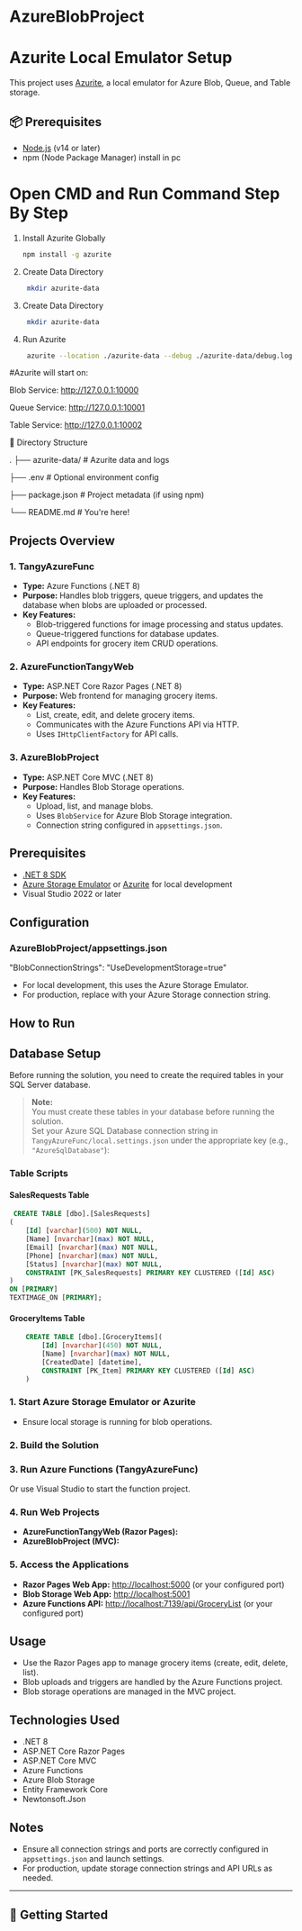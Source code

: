 # AzureBlobProject

# Azurite Local Emulator Setup

This project uses [Azurite](https://github.com/Azure/Azurite), a local emulator for Azure Blob, Queue, and Table storage.

## 📦 Prerequisites

- [Node.js](https://nodejs.org/) (v14 or later)
- npm (Node Package Manager) install in pc

# Open CMD and Run Command Step By Step
1. Install Azurite Globally

    ```bash
    npm install -g azurite
    ```

3. Create Data Directory

   ```bash
    mkdir azurite-data
   ```
   
5. Create Data Directory

   ```bash
    mkdir azurite-data
   ```
  
7. Run Azurite

   ```bash
    azurite --location ./azurite-data --debug ./azurite-data/debug.log --skipApiVersionCheck
   ```
  
#Azurite will start on:

Blob Service: http://127.0.0.1:10000

Queue Service: http://127.0.0.1:10001

Table Service: http://127.0.0.1:10002

📂 Directory Structure

.
├── azurite-data/        # Azurite data and logs

├── .env                 # Optional environment config

├── package.json         # Project metadata (if using npm)

└── README.md            # You're here!


## Projects Overview

### 1. TangyAzureFunc
- **Type:** Azure Functions (.NET 8)
- **Purpose:** Handles blob triggers, queue triggers, and updates the database when blobs are uploaded or processed.
- **Key Features:**
  - Blob-triggered functions for image processing and status updates.
  - Queue-triggered functions for database updates.
  - API endpoints for grocery item CRUD operations.

### 2. AzureFunctionTangyWeb
- **Type:** ASP.NET Core Razor Pages (.NET 8)
- **Purpose:** Web frontend for managing grocery items.
- **Key Features:**
  - List, create, edit, and delete grocery items.
  - Communicates with the Azure Functions API via HTTP.
  - Uses `IHttpClientFactory` for API calls.

### 3. AzureBlobProject
- **Type:** ASP.NET Core MVC (.NET 8)
- **Purpose:** Handles Blob Storage operations.
- **Key Features:**
  - Upload, list, and manage blobs.
  - Uses `BlobService` for Azure Blob Storage integration.
  - Connection string configured in `appsettings.json`.

## Prerequisites

- [.NET 8 SDK](https://dotnet.microsoft.com/download/dotnet/8.0)
- [Azure Storage Emulator](https://learn.microsoft.com/en-us/azure/storage/common/storage-use-emulator) or [Azurite](https://github.com/Azure/Azurite) for local development
- Visual Studio 2022 or later

## Configuration
### AzureBlobProject/appsettings.json
"BlobConnectionStrings": "UseDevelopmentStorage=true"
- For local development, this uses the Azure Storage Emulator.
- For production, replace with your Azure Storage connection string.

## How to Run

## Database Setup

Before running the solution, you need to create the required tables in your SQL Server database.

> **Note:**  
> You must create these tables in your database before running the solution.  
> Set your Azure SQL Database connection string in `TangyAzureFunc/local.settings.json` under the appropriate key (e.g., `"AzureSqlDatabase"`):

### Table Scripts
#### SalesRequests Table
```sql
 CREATE TABLE [dbo].[SalesRequests]
(
    [Id] [varchar](500) NOT NULL,
    [Name] [nvarchar](max) NOT NULL,
    [Email] [nvarchar](max) NOT NULL,
    [Phone] [nvarchar](max) NOT NULL,
    [Status] [nvarchar](max) NOT NULL,
    CONSTRAINT [PK_SalesRequests] PRIMARY KEY CLUSTERED ([Id] ASC)
)
ON [PRIMARY] 
TEXTIMAGE_ON [PRIMARY];
```
#### GroceryItems Table
```sql
    CREATE TABLE [dbo].[GroceryItems](
        [Id] [nvarchar](450) NOT NULL,
        [Name] [nvarchar](max) NOT NULL,
        [CreatedDate] [datetime],
        CONSTRAINT [PK_Item] PRIMARY KEY CLUSTERED ([Id] ASC)
    )
```
### 1. Start Azure Storage Emulator or Azurite
- Ensure local storage is running for blob operations.

### 2. Build the Solution
### 3. Run Azure Functions (TangyAzureFunc)
Or use Visual Studio to start the function project.

### 4. Run Web Projects
- **AzureFunctionTangyWeb (Razor Pages):**
- **AzureBlobProject (MVC):**


### 5. Access the Applications
- **Razor Pages Web App:** [http://localhost:5000](http://localhost:5000) (or your configured port)
- **Blob Storage Web App:** [http://localhost:5001](http://localhost:5001)
- **Azure Functions API:** [http://localhost:7139/api/GroceryList](http://localhost:7139/api/GroceryList) (or your configured port)

## Usage

- Use the Razor Pages app to manage grocery items (create, edit, delete, list).
- Blob uploads and triggers are handled by the Azure Functions project.
- Blob storage operations are managed in the MVC project.

## Technologies Used

- .NET 8
- ASP.NET Core Razor Pages
- ASP.NET Core MVC
- Azure Functions
- Azure Blob Storage
- Entity Framework Core
- Newtonsoft.Json

## Notes

- Ensure all connection strings and ports are correctly configured in `appsettings.json` and launch settings.
- For production, update storage connection strings and API URLs as needed.

---

## 🚀 Getting Started

